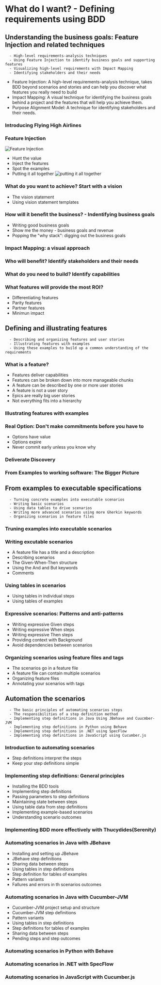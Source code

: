 # What do I want? - Defining requirements using BDD
## Understanding the business goals: Feature Injection and related techniques
```
  - High-level requirements-analysis techniques
  - Using Feature Injection to identify business goals and supporting features
  - Visualizing high-level requirements with Impact Mapping
  - Identifying stakeholders and their needs
```
- Feature Injection: A high-level requirements-analysis technique, takes BDD beyond scenarios and stories and can help you discover what features you really need to build
- Impact Mapping: A visual technique for identifying the business goals behind a project and the features that will help you achieve them.
- Purpose Alignment Model: A technique for identifying stakeholders and their needs.
### Introducing Flying High Airlines
### Feature Injection
![Feature Injection](/resoucrce/FeatureInjection.png)
- Hunt the value
- Inject the features
- Spot the examples
- Putting it all together
![putting it all together](/resoucrce/PuttingAllTogether.png)
### What do you want to achieve? Start with a vision
- The vision statement
- Using vision statement templates
### How will it benefit the business? - Indentifying business goals
- Writing good business goals
- Show me the money - business goals and revenue
- Popping the "why stack": digging out the business goals
### Impact Mapping: a visual approach 
### Who will benefit? Identify stakeholders and their needs
### What do you need to build? Identify capabilities
### What features will provide the most ROI?
- Differentiating features
- Parity features
- Partner features
- Minimun impact
## Defining and illustrating features
```
  - Describing and organizing features and user stories
  - Illustrating features with examples
  - Using these examples to build up a common understanding of the requirements
```
### What is a feature?
- Features deliver capabilities
- Features can be broken down into more manageable chunks
- A feature can be described by one or more user stories
- A feature is not a user story
- Epics are really big user stories
- Not everything fits into a hierarchy
### Illustrating features with examples
### Real Option: Don't make commitments before you have to
- Options have value
- Options expire
- Never commit early unless you know why
### Deliverate Discovery
### From Examples to working software: The Bigger Picture
## From examples to executable specifications
```
  - Turning concrete examples into executable scenarios
  - Writing basic scenarios
  - Using data tables to drive scenarios
  - Writing more advanced scenarios using more Gherkin keywords
  - Organizing scenarios in feature files
```
### Truning examples into executable scenarios
### Writing excutable scenarios
- A feature file has a title and a description
- Describing scenarios
- The Given-When-Then structure
- Using the And and But keywords
- Comments
### Using tables in scenarios
- Using tables in individual steps
- Using tables of examples
### Expressive scenarios: Patterns and anti-patterns
- Writing expressive Given steps
- Writing expressive When steps
- Writing expressive Then steps
- Providing context with Background
- Avoid dependencies between scenarios
### Organizing scenarios using feature files and tags
- The scenarios go in a feature file
- A feature file can contain multiple scenarios
- Organizing feature files
- Annotating your scenarios with tags
## Automation the scenarios
```
  - The basic principles of automating scenarios steps
  - The responsibilities of a step definition method
  - Implementing step definitions in Java Using JBehave and Cuucmber-JVM
  - Implementing step definitions in Python using Behave
  - Implementing step definitions in .NET using SpecFlow
  - Implementing step definitions in JavaScript using Cucumber.js
```
### Introduction to automating scenarios
- Step definitions interpret the steps
- Keep your step definitions simple
### Implementing step definitions: General principles
- Installing the BDD tools
- Implementing step definitions
- Passing parameters to step definitions
- Maintaining state between steps
- Using table data from step definitions
- Implementing example-based scenarios
- Understanding scenario outcomes
### Implementing BDD more effectively with Thucydides(Serenity)
### Automating scenarios in Java with JBehave
- Installing and setting up JBehave
- JBehave step definitions
- Sharing data between steps
- Using tables in step definitions
- Step definition for tables of examples
- Pattern variants
- Fallures and errors in th scenarios outcomes
### Automating scenarios in Java with Cucumber-JVM
- Cucumber-JVM project setup and structure
- Cucumber-JVM step definitions
- Pattern variants
- Using tables in step definitions
- Step definitions for tables of examples
- Sharing data between steps
- Pending steps and step outcomes
### Automating scenarios in Python with Behave
### Automating scenarios in .NET with SpecFlow
### Automating scenarios in JavaScript with Cucumber.js